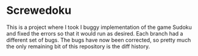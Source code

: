 # Screwedoku

This is a project where I took I buggy implementation of the game Sudoku
and fixed the errors so that it would run as desired. Each branch had a
different set of bugs. The bugs have now been corrected, so pretty much
the only remaining bit of this repository is the diff history.
